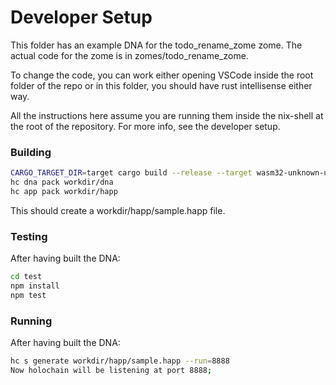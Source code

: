 # Developer Setup

This folder has an example DNA for the todo_rename_zome zome. The actual code for the zome is in zomes/todo_rename_zome.

To change the code, you can work either opening VSCode inside the root folder of the repo or in this folder, you should have rust intellisense either way.

All the instructions here assume you are running them inside the nix-shell at the root of the repository. For more info, see the developer setup.

### Building
```bash
CARGO_TARGET_DIR=target cargo build --release --target wasm32-unknown-unknown
hc dna pack workdir/dna
hc app pack workdir/happ
```
This should create a workdir/happ/sample.happ file.

### Testing
After having built the DNA:
```bash
cd test
npm install
npm test
```
### Running
After having built the DNA:
```bash
hc s generate workdir/happ/sample.happ --run=8888
Now holochain will be listening at port 8888;
```